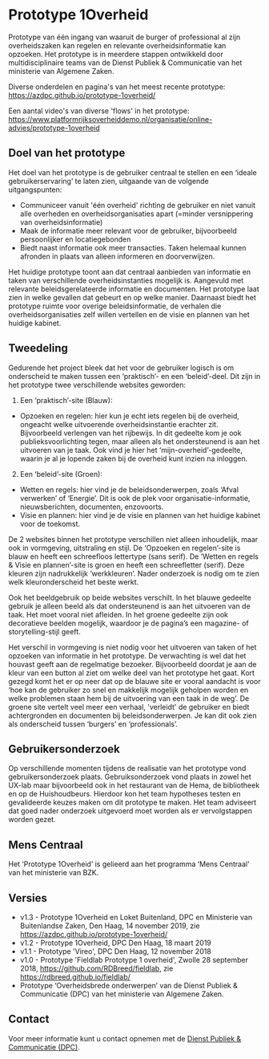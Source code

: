 # Prototype 1Overheid
Prototype van één ingang van waaruit de burger of professional al zijn overheidszaken kan regelen en relevante overheidsinformatie kan opzoeken. Het prototype is in meerdere stappen ontwikkeld door multidisciplinaire teams van de Dienst Publiek & Communicatie van het ministerie van Algemene Zaken.

Diverse onderdelen en pagina's van het meest recente prototype: https://azdpc.github.io/prototype-1overheid/

Een aantal video's van diverse 'flows' in het prototype: https://www.platformrijksoverheiddemo.nl/organisatie/online-advies/prototype-1overheid

## Doel van het prototype 

Het doel van het prototype is de gebruiker centraal te stellen en een ‘ideale  gebruikerservaring’ te laten zien, uitgaande van de volgende uitgangspunten:
- Communiceer vanuit 'één overheid' richting de gebruiker en niet vanuit alle overheden en overheidsorganisaties apart (=minder versnippering van overheidsinformatie)
- Maak de informatie meer relevant voor de gebruiker, bijvoorbeeld persoonlijker en locatiegebonden
- Biedt naast informatie ook meer transacties. Taken helemaal kunnen afronden in plaats van alleen informeren en doorverwijzen.

Het huidige prototype toont aan dat centraal aanbieden van informatie en taken van verschillende overheidsinstanties mogelijk is. Aangevuld met relevante beleidsgerelateerde informatie en documenten. Het prototype laat zien in welke gevallen dat gebeurt en op welke manier. Daarnaast biedt het prototype ruimte voor overige beleidsinformatie, de verhalen die overheidsorganisaties zelf willen vertellen en de visie en plannen van het huidige kabinet.

## Tweedeling
Gedurende het project bleek dat het voor de gebruiker logisch is om onderscheid te maken tussen een ‘praktisch’- en een ‘beleid’-deel. Dit zijn in het prototype twee verschillende websites geworden: 

1. Een ‘praktisch’-site (Blauw):
- Opzoeken en regelen: hier kun je echt iets regelen bij de overheid, ongeacht welke uitvoerende overheidsinstantie erachter zit. Bijvoorbeeld verlengen van het rijbewijs. In dit gedeelte kom je ook publieksvoorlichting tegen, maar alleen als het ondersteunend is aan het uitvoeren van je taak. Ook vind je hier het ‘mijn-overheid’-gedeelte, waarin je al je lopende zaken bij de overheid kunt inzien na inloggen.

2. Een ‘beleid’-site (Groen):
- Wetten en regels: hier vind je de beleidsonderwerpen, zoals ‘Afval verwerken’ of ‘Energie’. Dit is ook de plek voor organisatie-informatie, nieuwsberichten, documenten, enzovoorts.
- Visie en plannen: hier vind je de visie en plannen van het huidige kabinet voor de toekomst. 

De 2 websites binnen het prototype verschillen niet alleen inhoudelijk, maar ook in vormgeving, uitstraling en stijl. De ‘Opzoeken en regelen’-site is blauw en heeft een schreefloos lettertype (sans serif). De ‘Wetten en regels & Visie en plannen’-site is groen en heeft een schreefletter (serif). Deze kleuren zijn nadrukkelijk ‘werkkleuren’. Nader onderzoek is nodig om te zien welk kleuronderscheid het beste werkt.

Ook het beeldgebruik op beide websites verschilt. In het blauwe gedeelte gebruik je alleen beeld als dat ondersteunend is aan het uitvoeren van de taak. Het moet vooral niet afleiden. In het groene gedeelte zijn ook decoratieve beelden mogelijk, waardoor je de pagina’s een magazine- of storytelling-stijl geeft. 

Het verschil in vormgeving is niet nodig voor het uitvoeren van taken of het opzoeken van informatie in het prototype. De verwachting is wel dat het houvast geeft aan de regelmatige bezoeker. Bijvoorbeeld doordat je aan de kleur van een button al ziet om welke deel van het prototype het gaat. Kort gezegd komt het er op neer dat op de blauwe site er vooral aandacht is voor ‘hoe kan de gebruiker zo snel en makkelijk mogelijk geholpen worden en welke problemen staan hem bij de uitvoering van een taak in de weg’. De groene site vertelt veel meer een verhaal, 'verleidt' de gebruiker en biedt achtergronden en documenten bij beleidsonderwerpen. Je kan dit ook zien als onderscheid tussen ‘burgers’ en ‘professionals’. 

## Gebruikersonderzoek
Op verschillende momenten tijdens de realisatie van het prototype vond gebruikersonderzoek plaats. Gebruiksonderzoek vond plaats in zowel het UX-lab maar bijvoorbeeld ook in het restaurant van de Hema, de bibliotheek en op de Huishoudbeurs. Hierdoor kon het team hypotheses testen en gevalideerde keuzes maken om dit prototype te maken. Het team adviseert dat goed nader onderzoek uitgevoerd moet worden als er vervolgstappen worden gezet.

## Mens Centraal
Het ‘Prototype 1Overheid’ is gelieerd aan het programma ‘Mens Centraal’ van het ministerie van BZK.

## Versies
- v1.3 - Prototype 1Overheid en Loket Buitenland, DPC en Ministerie van Buitenlandse Zaken, Den Haag, 14 november 2019, zie https://azdpc.github.io/prototype-1overheid/ 
- v1.2 - Prototype 1Overheid, DPC Den Haag, 18 maart 2019
- v1.1 - Prototype 'Vireo', DPC Den Haag, 12 november 2018
- v1.0 - Prototype 'Fieldlab Prototype 1 overheid', Zwolle 28 september 2018, https://github.com/RDBreed/fieldlab, zie https://rdbreed.github.io/fieldlab/
- Prototype ‘Overheidsbrede onderwerpen’ van de Dienst Publiek & Communicatie (DPC) van het ministerie van Algemene Zaken.

## Contact
Voor meer informatie kunt u contact opnemen met de <A HREF="mailto:dpc@minaz.nl">Dienst Publiek & Communicatie (DPC)</A>.
